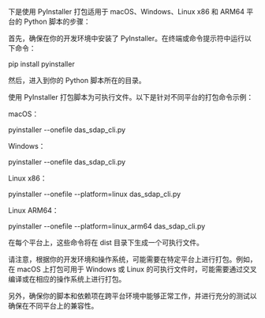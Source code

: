 下是使用 PyInstaller 打包适用于 macOS、Windows、Linux x86 和 ARM64 平台的 Python 脚本的步骤：

首先，确保在你的开发环境中安装了 PyInstaller。在终端或命令提示符中运行以下命令：

pip install pyinstaller

然后，进入到你的 Python 脚本所在的目录。

使用 PyInstaller 打包脚本为可执行文件。以下是针对不同平台的打包命令示例：

macOS：

pyinstaller --onefile das_sdap_cli.py

Windows：

pyinstaller --onefile das_sdap_cli.py

Linux x86：

pyinstaller --onefile --platform=linux das_sdap_cli.py

Linux ARM64：

pyinstaller --onefile --platform=linux_arm64 das_sdap_cli.py

在每个平台上，这些命令将在 dist 目录下生成一个可执行文件。

请注意，根据你的开发环境和操作系统，可能需要在特定平台上进行打包。例如，在 macOS 上打包可用于 Windows 或 Linux 的可执行文件时，可能需要通过交叉编译或在相应的操作系统上进行打包。

另外，确保你的脚本和依赖项在跨平台环境中能够正常工作，并进行充分的测试以确保在不同平台上的兼容性。